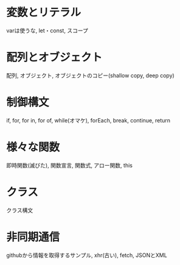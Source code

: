 # 変数とリテラル
varは使うな, let・const, スコープ

# 配列とオブジェクト
配列, オブジェクト, オブジェクトのコピー(shallow copy, deep copy)

# 制御構文
if, for, for in, for of, while(オマケ), forEach, break, continue, return

# 様々な関数
即時関数(滅びた), 関数宣言, 関数式, アロー関数, this

# クラス
クラス構文

# 非同期通信
githubから情報を取得するサンプル, xhr(古い), fetch, JSONとXML
